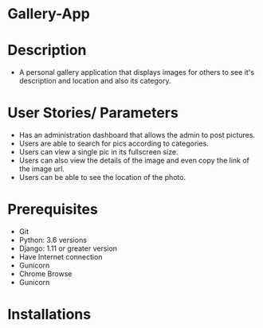 # Gallery-App

# Description
 
 - A personal gallery application that displays images for others to see it's description and location
 and also its category.

 # User Stories/ Parameters

 - Has an administration dashboard that allows the admin to post pictures.
 - Users are able to search for pics according to categories.
 - Users can view a single pic in its fullscreen size.
 - Users can also view the details of the image and even copy the link of the image url.
 - Users can be able to see the location of the photo.

 # Prerequisites
 - Git
 - Python: 3.6 versions
 - Django: 1.11 or greater version
 - Have Internet connection
 - Gunicorn
 - Chrome Browse
 - Gunicorn

 # Installations



